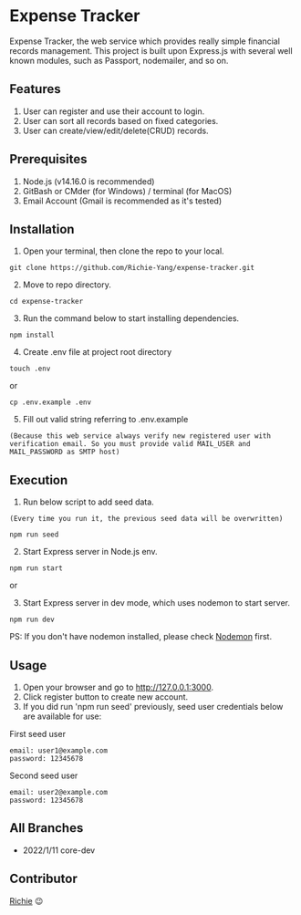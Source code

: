 # Expense Tracker

Expense Tracker, the web service which provides really simple financial records management. This project is built upon Express.js with several well known modules, such as Passport, nodemailer, and so on.


## Features
1. User can register and use their account to login.
2. User can sort all records based on fixed categories.
3. User can create/view/edit/delete(CRUD) records.


## Prerequisites
1. Node.js (v14.16.0 is recommended)
2. GitBash or CMder (for Windows) / terminal (for MacOS)
3. Email Account (Gmail is recommended as it's tested)


## Installation
1. Open your terminal, then clone the repo to your local.
```
git clone https://github.com/Richie-Yang/expense-tracker.git
```
2. Move to repo directory.
```
cd expense-tracker
```
3. Run the command below to start installing dependencies.
```
npm install
```
4. Create .env file at project root directory
```
touch .env
```
or
```
cp .env.example .env
```
5. Fill out valid string referring to .env.example

`(Because this web service always verify new registered user with verification email. So you must provide valid MAIL_USER and MAIL_PASSWORD as SMTP host)`


## Execution
1. Run below script to add seed data. 

`(Every time you run it, the previous seed data will be overwritten)`
```
npm run seed
```
2. Start Express server in Node.js env.
```
npm run start
```
or

3. Start Express server in dev mode, which uses nodemon to start server.
```
npm run dev
```
PS: If you don't have nodemon installed, please check [Nodemon](https://www.npmjs.com/package/nodemon) first.


## Usage
1. Open your browser and go to http://127.0.0.1:3000.
2. Click register button to create new account.
3. If you did run 'npm run seed' previously, seed user credentials below are available for use:

First seed user
```
email: user1@example.com
password: 12345678
```

Second seed user
```
email: user2@example.com
password: 12345678
```


## All Branches
* 2022/1/11 core-dev


## Contributor
[Richie](https://github.com/Richie-Yang) :wink:
